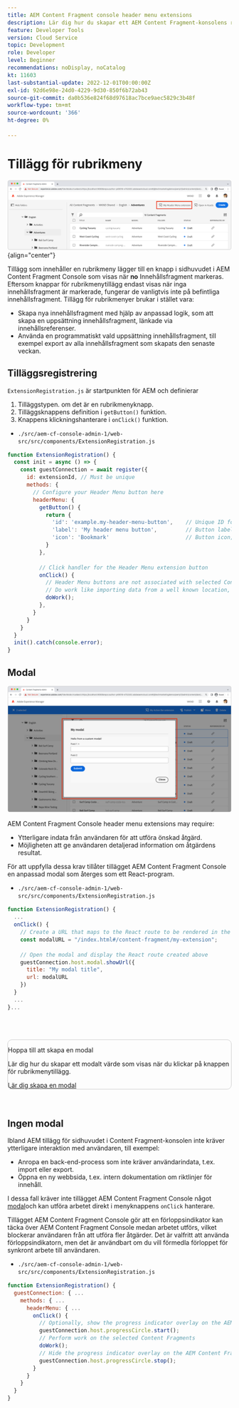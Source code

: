 ```yaml
---
title: AEM Content Fragment console header menu extensions
description: Lär dig hur du skapar ett AEM Content Fragment-konsolens rubrikmenytillägg.
feature: Developer Tools
version: Cloud Service
topic: Development
role: Developer
level: Beginner
recommendations: noDisplay, noCatalog
kt: 11603
last-substantial-update: 2022-12-01T00:00:00Z
exl-id: 92d6e98e-24d0-4229-9d30-850f6b72ab43
source-git-commit: da0b536e824f68d97618ac7bce9aec5829c3b48f
workflow-type: tm+mt
source-wordcount: '366'
ht-degree: 0%

---
```


# Tillägg för rubrikmeny

![Tillägg för rubrikmeny](./assets/header-menu/header-menu.png){align="center"}

Tillägg som innehåller en rubrikmeny lägger till en knapp i sidhuvudet i AEM Content Fragment Console som visas när __no__ Innehållsfragment markeras. Eftersom knappar för rubrikmenytillägg endast visas när inga innehållsfragment är markerade, fungerar de vanligtvis inte på befintliga innehållsfragment. Tillägg för rubrikmenyer brukar i stället vara:

+ Skapa nya innehållsfragment med hjälp av anpassad logik, som att skapa en uppsättning innehållsfragment, länkade via innehållsreferenser.
+ Använda en programmatiskt vald uppsättning innehållsfragment, till exempel export av alla innehållsfragment som skapats den senaste veckan.

## Tilläggsregistrering

`ExtensionRegistration.js` är startpunkten för AEM och definierar

1. Tilläggstypen. om det är en rubrikmenyknapp.
1. Tilläggsknappens definition i `getButton()` funktion.
1. Knappens klickningshanterare i `onClick()` funktion.

+ `./src/aem-cf-console-admin-1/web-src/src/components/ExtensionRegistration.js`

```javascript
function ExtensionRegistration() {
  const init = async () => {
    const guestConnection = await register({
      id: extensionId, // Must be unique
      methods: {
        // Configure your Header Menu button here
        headerMenu: {
          getButton() {
            return {
              'id': 'example.my-header-menu-button',    // Unique ID for the button
              'label': 'My header menu button',         // Button label 
              'icon': 'Bookmark'                        // Button icon; get name from: https://spectrum.adobe.com/page/icons/ (Remove spaces, keep uppercase)
            }
          },

          // Click handler for the Header Menu extension button
          onClick() {
            // Header Menu buttons are not associated with selected Content Fragment, and thus are not provided a selection parameter.        
            // Do work like importing data from a well known location, or exporting a welll known set of data
            doWork();            
          },
        }
      }
    }
  }
  init().catch(console.error);
}
```

## Modal

![Modal](./assets/modal/modal.png)

AEM Content Fragment Console header menu extensions may require:

+ Ytterligare indata från användaren för att utföra önskad åtgärd.
+ Möjligheten att ge användaren detaljerad information om åtgärdens resultat.

För att uppfylla dessa krav tillåter tillägget AEM Content Fragment Console en anpassad modal som återges som ett React-program.

+ `./src/aem-cf-console-admin-1/web-src/src/components/ExtensionRegistration.js`

```javascript
function ExtensionRegistration() {
  ...
  onClick() {
    // Create a URL that maps to the React route to be rendered in the modal
    const modalURL = "/index.html#/content-fragment/my-extension";

    // Open the modal and display the React route created above
    guestConnection.host.modal.showUrl({
      title: "My modal title",
      url: modalURL
    })     
  }
  ...     
}...
```

<div class="column is-8-desktop is-full-mobile is-half-tablet" style="
    border: solid 1px #ccc;
    border-radius: 10px;
    margin: 4rem auto;
">
  <div class="is-flex is-padded-small is-padded-big-mobile">
    <div>
      <p class="has-text-weight-bold is-size-36 is-size-27-touch is-margin-bottom-big has-text-blackest">Hoppa till att skapa en modal</p>
      <p class="has-text-blackest">Lär dig hur du skapar ett modalt värde som visas när du klickar på knappen för rubrikmenytillägg.</p>
      <div class="has-align-start is-margin-top-big">
        <a href="./modal.md" target="_blank" class="spectrum-Button spectrum-Button--outline spectrum-Button--primary spectrum-Button--sizeM">
          <span class="spectrum-Button-label has-no-wrap has-text-weight-bold" title="Lär dig skapa en modal">Lär dig skapa en modal</span>
        </a>
      </div>
    </div>
  </div>
</div>

## Ingen modal

Ibland AEM tillägg för sidhuvudet i Content Fragment-konsolen inte kräver ytterligare interaktion med användaren, till exempel:

+ Anropa en back-end-process som inte kräver användarindata, t.ex. import eller export.
+ Öppna en ny webbsida, t.ex. intern dokumentation om riktlinjer för innehåll.

I dessa fall kräver inte tillägget AEM Content Fragment Console något [modal](#modal)och kan utföra arbetet direkt i menyknappens `onClick` hanterare.

Tillägget AEM Content Fragment Console gör att en förloppsindikator kan täcka över AEM Content Fragment Console medan arbetet utförs, vilket blockerar användaren från att utföra fler åtgärder. Det är valfritt att använda förloppsindikatorn, men det är användbart om du vill förmedla förloppet för synkront arbete till användaren.

+ `./src/aem-cf-console-admin-1/web-src/src/components/ExtensionRegistration.js`

```javascript
function ExtensionRegistration() {
  guestConnection: { ...
    methods: { ...
      headerMenu: { ...
        onClick() {
          // Optionally, show the progress indicator overlay on the AEM Content Fragment console
          guestConnection.host.progressCircle.start();
          // Perform work on the selected Content Fragments
          doWork();
          // Hide the progress indicator overlay on the AEM Content Fragment console when the work is done
          guestConnection.host.progressCircle.stop();
        }
      }
    }
  }
}
```
